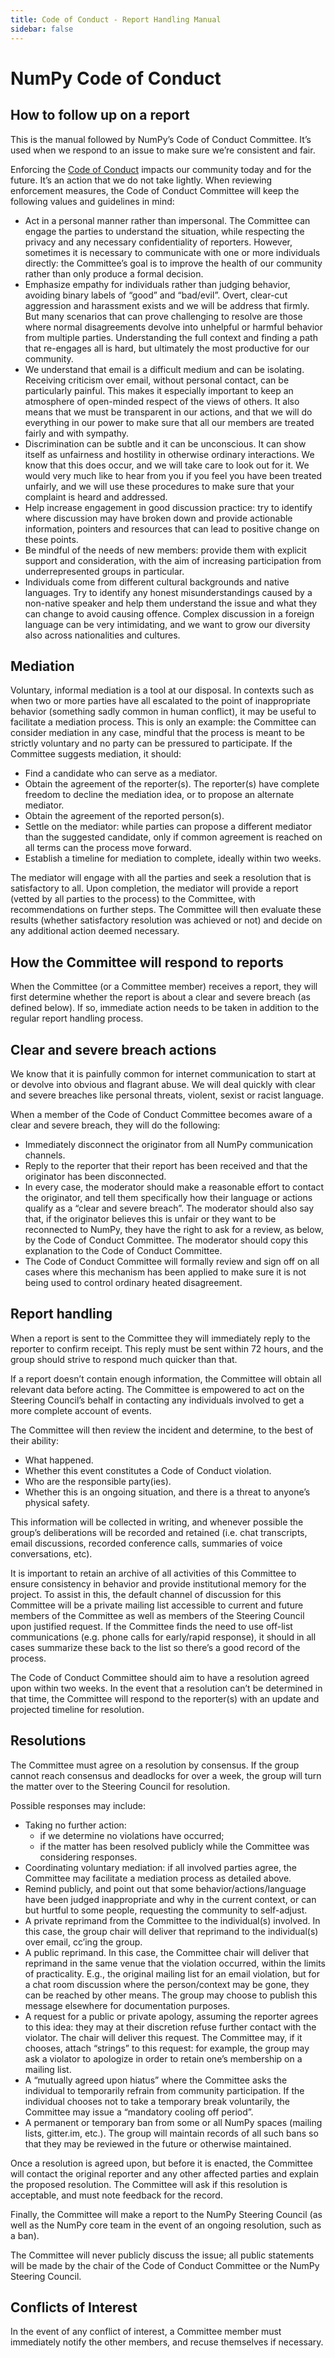 ```yaml
---
title: Code of Conduct - Report Handling Manual
sidebar: false
---
```



# NumPy Code of Conduct
## How to follow up on a report

This is the manual followed by NumPy’s Code of Conduct Committee. It’s used when we respond to an issue to make sure we’re consistent and fair.

Enforcing the [Code of Conduct](http://www.numpy.org/code-of-conduct) impacts our community today and for the future. It’s an action that we do not take lightly. When reviewing enforcement measures, the Code of Conduct Committee will keep the following values and guidelines in mind:



*   Act in a personal manner rather than impersonal. The Committee can engage the parties to understand the situation, while respecting the privacy and any necessary confidentiality of reporters. However, sometimes it is necessary to communicate with one or more individuals directly: the Committee’s goal is to improve the health of our community rather than only produce a formal decision.
*   Emphasize empathy for individuals rather than judging behavior, avoiding binary labels of “good” and “bad/evil”. Overt, clear-cut aggression and harassment exists and we will be address that firmly. But many scenarios that can prove challenging to resolve are those where normal disagreements devolve into unhelpful or harmful behavior from multiple parties. Understanding the full context and finding a path that re-engages all is hard, but ultimately the most productive for our community.
*   We understand that email is a difficult medium and can be isolating. Receiving criticism over email, without personal contact, can be particularly painful. This makes it especially important to keep an atmosphere of open-minded respect of the views of others. It also means that we must be transparent in our actions, and that we will do everything in our power to make sure that all our members are treated fairly and with sympathy.
*   Discrimination can be subtle and it can be unconscious. It can show itself as unfairness and hostility in otherwise ordinary interactions. We know that this does occur, and we will take care to look out for it. We would very much like to hear from you if you feel you have been treated unfairly, and we will use these procedures to make sure that your complaint is heard and addressed.
*   Help increase engagement in good discussion practice: try to identify where discussion may have broken down and provide actionable information, pointers and resources that can lead to positive change on these points.
*   Be mindful of the needs of new members: provide them with explicit support and consideration, with the aim of increasing participation from underrepresented groups in particular.
*   Individuals come from different cultural backgrounds and native languages. Try to identify any honest misunderstandings caused by a non-native speaker and help them understand the issue and what they can change to avoid causing offence. Complex discussion in a foreign language can be very intimidating, and we want to grow our diversity also across nationalities and cultures.

## Mediation

Voluntary, informal mediation is a tool at our disposal. In contexts such as when two or more parties have all escalated to the point of inappropriate behavior (something sadly common in human conflict), it may be useful to facilitate a mediation process. This is only an example: the Committee can consider mediation in any case, mindful that the process is meant to be strictly voluntary and no party can be pressured to participate. If the Committee suggests mediation, it should:



*   Find a candidate who can serve as a mediator.
*   Obtain the agreement of the reporter(s). The reporter(s) have complete freedom to decline the mediation idea, or to propose an alternate mediator.
*   Obtain the agreement of the reported person(s).
*   Settle on the mediator: while parties can propose a different mediator than the suggested candidate, only if common agreement is reached on all terms can the process move forward.
*   Establish a timeline for mediation to complete, ideally within two weeks.

The mediator will engage with all the parties and seek a resolution that is satisfactory to all. Upon completion, the mediator will provide a report (vetted by all parties to the process) to the Committee, with recommendations on further steps. The Committee will then evaluate these results (whether satisfactory resolution was achieved or not) and decide on any additional action deemed necessary.


## How the Committee will respond to reports

When the Committee (or a Committee member) receives a report, they will first determine whether the report is about a clear and severe breach (as defined below). If so, immediate action needs to be taken in addition to the regular report handling process.


## Clear and severe breach actions

We know that it is painfully common for internet communication to start at or devolve into obvious and flagrant abuse. We will deal quickly with clear and severe breaches like personal threats, violent, sexist or racist language.

When a member of the Code of Conduct Committee becomes aware of a clear and severe breach, they will do the following:



*   Immediately disconnect the originator from all NumPy communication channels.
*   Reply to the reporter that their report has been received and that the originator has been disconnected.
*   In every case, the moderator should make a reasonable effort to contact the originator, and tell them specifically how their language or actions qualify as a “clear and severe breach”. The moderator should also say that, if the originator believes this is unfair or they want to be reconnected to NumPy, they have the right to ask for a review, as below, by the Code of Conduct Committee. The moderator should copy this explanation to the Code of Conduct Committee.
*   The Code of Conduct Committee will formally review and sign off on all cases where this mechanism has been applied to make sure it is not being used to control ordinary heated disagreement.


## Report handling

When a report is sent to the Committee they will immediately reply to the reporter to confirm receipt. This reply must be sent within 72 hours, and the group should strive to respond much quicker than that.

If a report doesn’t contain enough information, the Committee will obtain all relevant data before acting. The Committee is empowered to act on the Steering Council’s behalf in contacting any individuals involved to get a more complete account of events.

The Committee will then review the incident and determine, to the best of their ability:



*   What happened.
*   Whether this event constitutes a Code of Conduct violation.
*   Who are the responsible party(ies).
*   Whether this is an ongoing situation, and there is a threat to anyone’s physical safety.

This information will be collected in writing, and whenever possible the group’s deliberations will be recorded and retained (i.e. chat transcripts, email discussions, recorded conference calls, summaries of voice conversations, etc).

It is important to retain an archive of all activities of this Committee to ensure consistency in behavior and provide institutional memory for the project. To assist in this, the default channel of discussion for this Committee will be a private mailing list accessible to current and future members of the Committee as well as members of the Steering Council upon justified request. If the Committee finds the need to use off-list communications (e.g. phone calls for early/rapid response), it should in all cases summarize these back to the list so there’s a good record of the process.

The Code of Conduct Committee should aim to have a resolution agreed upon within two weeks. In the event that a resolution can’t be determined in that time, the Committee will respond to the reporter(s) with an update and projected timeline for resolution.


## Resolutions

The Committee must agree on a resolution by consensus. If the group cannot reach consensus and deadlocks for over a week, the group will turn the matter over to the Steering Council for resolution.

Possible responses may include:



*   Taking no further action:
    -   if we determine no violations have occurred;
    -   if the matter has been resolved publicly while the Committee was considering responses.
*   Coordinating voluntary mediation: if all involved parties agree, the Committee may facilitate a mediation process as detailed above.
*   Remind publicly, and point out that some behavior/actions/language have been judged inappropriate and why in the current context, or can but hurtful to some people, requesting the community to self-adjust.
*   A private reprimand from the Committee to the individual(s) involved. In this case, the group chair will deliver that reprimand to the individual(s) over email, cc’ing the group.
*   A public reprimand. In this case, the Committee chair will deliver that reprimand in the same venue that the violation occurred, within the limits of practicality. E.g., the original mailing list for an email violation, but for a chat room discussion where the person/context may be gone, they can be reached by other means. The group may choose to publish this message elsewhere for documentation purposes.
*   A request for a public or private apology, assuming the reporter agrees to this idea: they may at their discretion refuse further contact with the violator. The chair will deliver this request. The Committee may, if it chooses, attach “strings” to this request: for example, the group may ask a violator to apologize in order to retain one’s membership on a mailing list.
*   A “mutually agreed upon hiatus” where the Committee asks the individual to temporarily refrain from community participation. If the individual chooses not to take a temporary break voluntarily, the Committee may issue a “mandatory cooling off period”.
*   A permanent or temporary ban from some or all NumPy spaces (mailing lists, gitter.im, etc.). The group will maintain records of all such bans so that they may be reviewed in the future or otherwise maintained.

Once a resolution is agreed upon, but before it is enacted, the Committee will contact the original reporter and any other affected parties and explain the proposed resolution. The Committee will ask if this resolution is acceptable, and must note feedback for the record.

Finally, the Committee will make a report to the NumPy Steering Council (as well as the NumPy core team in the event of an ongoing resolution, such as a ban).

The Committee will never publicly discuss the issue; all public statements will be made by the chair of the Code of Conduct Committee or the NumPy Steering Council.


## Conflicts of Interest

In the event of any conflict of interest, a Committee member must immediately notify the other members, and recuse themselves if necessary.
